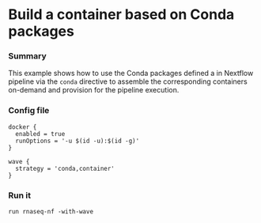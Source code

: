 # Build a container based on Conda packages

### Summary 

This example shows how to use the Conda packages defined a in 
Nextflow pipeline via the `conda` directive to assemble 
the corresponding containers on-demand and provision for the 
pipeline execution. 

### Config file 

```
docker {
  enabled = true
  runOptions = '-u $(id -u):$(id -g)'
}

wave {
  strategy = 'conda,container'
}
```

### Run it 

```
run rnaseq-nf -with-wave
```


